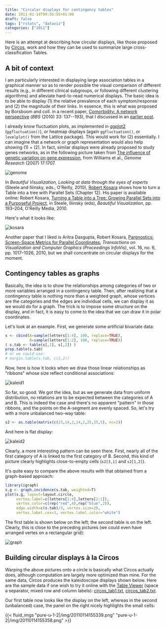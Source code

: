 ```yaml
---
title: "Circular displays for contingency tables"
date: 2011-01-14T09:55:55+01:00
draft: false
tags: ["rstats", "dataviz"]
categories: ["2011"]
---
```


Here is an attempt at describing how circular displays, like those proposed by [Circos](http://mkweb.bcgsc.ca/circos/), work and how they can be used to summarize large cross-classification Tables. 

## A bit of context

I am particularly interested in displaying large association tables in a graphical manner so as to render possible the visual comparison of different results (e.g., in different clinical subgroups, or following different clustering algorithms) and alleviate hard-to-read numerical displays. The basic idea is to be able to display (1) the relative prevalence of each symptom/response and (2) the magnitude of their links. In essence, this is what was proposed by Borsboom and coll. in a recent paper, [Comorbidity: A network perspective](http://sites.google.com/site/borsboomdenny/CramerEtAl2010.pdf) (*BBS* (2010) 33: 137--193), that I discussed in an [earlier post](/post/psychometrics-measurement-and-diagnostic-medicine).

I already know fluctuation plots, as implemented in [ggplot2](http://had.co.nz/ggplot2/) (`ggfluctuation()`), or heatmap displays (again `ggfluctuation()`, or `levelplot()` from the Lattice package). This would work for (2) essentially. I can imagine that a network or graph representation would also help showing (1) + (2). In fact, similar displays were already proposed to study genes networks, as in the following picture taken from [The influence of genetic variation on gene expression](http://genome.cshlp.org/content/17/12/1707.abstract), from Williams et al., *Genome Research* (2007) 17:1707.

![genome](/img/20101228163448.png)

In *Beautiful Visualization, Looking at data through the eyes of experts* (Steele and Iliinsky, eds., O'Reilly, 2010), [Robert Kosara](http://kosara.net/) shows how to turn a Table into a tree with Parallel Sets (Chapter 12). His paper is available online:
Robert Kosara, <i class="fa fa-file-pdf-o fa-1x"></i> [Turning a Table into a Tree: Growing Parallel Sets into a Purposeful Project](http://kosara.net/papers/2010/Kosara_BeautifulVis_2010.pdf), in Steele, Iliinsky (eds), *Beautiful Visualization*, pp. 193–204, O'Reilly Media, 2010.

Here's what it looks like:

![kosara](/img/20110114114907.png)

Another paper that I liked is Aritra Dasgupta, Robert Kosara, [Pargnostics: Screen-Space Metrics for Parallel Coordinates](http://kosara.net/papers/2010/Dasgupta_InfoVis_2010.pdf), *Transactions on Visualization and Computer Graphics (Proceedings InfoVis)*, vol. 16, no. 6, pp. 1017–1026, 2010, but we shall concentrate on circular displays for the moment.

## Contingency tables as graphs

Basically, the idea is to show the relationships among categories of two or more variables arranged in a contingency table. Then, after realizing that a contingency table is nothing more than a weighted graph, whose vertices are the categories and the edges are individual cells, we can display it as we would do for a graph. The trick is to impose some structure on the display, and in fact, it is easy to come to the idea that we can draw it in polar coordinates.

Let's look at an example. First, we generate some artificial bivariate data:

```r
s <- cbind(A=sample(letters[1:4], 100, replace=TRUE),
           B=sample(letters[1:2], 100, replace=TRUE))
( s.tab <- table(s[,1], s[,2]) )
prop.table(s.tab) 
# or we could use:
# margin.table(s.tab, c(1,2))
```

Now, here is how it looks when we draw those linear relationships as "ribbons" whose size reflect conditional associations:

![kaleid1](/img/20110114142955.png)

So far, so good. We got the idea, but as we generate data from uniform distribution, no relations are to be expected between the categories of A and B. This is indeed the case and there's no apparent "pattern" in those ribbons, and the points on the A-segment are evenly spaced. So, let's try with a more unbalanced two-way table:

```r
s2 <- as.table(matrix(c(23,14,2,14,2,25,15,5), nc=2))
```

And here is flat display:

![kaleid2](/img/20110114152228.png)

Clearly, a more interesting pattern can be seen there. First, nearly all of the first category of A is linked to the first category of B. Second, this kind of picture clearly highlights close-to-empty cells (`s2[3,1]` and `s2[1,2]`).

It's quite easy to compare the above results with that obtained from a graph-based approach:

```r
library(igraph)
s.g <- graph.incidence(s.tab, weighted=T)
plot(s.g, layout=layout.circle, 
     vertex.label=c(letters[1:4],letters[2:1]), 
     vertex.color=c(rep("red",4),rep("blue",2)), 
     edge.width=c(s.tab)/3, vertex.size=20, 
     vertex.label.cex=3, vertex.label.color="white")
```

The first table is shown below on the left; the second table is on the left. Clearly, this is close to the preceding pictures (we could even have arranged vertes on a rectangular grid):

![graph](/img/20110114163455.png)


## Building circular displays à la Circos

Warping the above pictures onto a circle is basically what Circos actually does, although computation are largely more optimized than mine. For the same data, Circos produces the kaleidoscope displays shown below. Here are the sample data if one wish to try it online with the [Table Viewer](http://mkweb.bcgsc.ca/tableviewer/) (space a separator, mixed row and column labels): <i class="fa fa-file-code-o fa-1x"></i> [circos_tab1.txt](http://www.aliquote.org/pub/circos_tab1.txt), <i class="fa fa-file-code-o fa-1x"></i> [circos_tab2.txt](http://www.aliquote.org/pub/circos_tab2.txt).

Our first table now looks like the display on the left, whereas in the second (unbalanced) case, the panel on the right nicely highlights the small cells:

{{< fluid_imgs
  "pure-u-1-2|/img/20110114155339.png"
  "pure-u-1-2|/img/20110114155358.png" >}}
